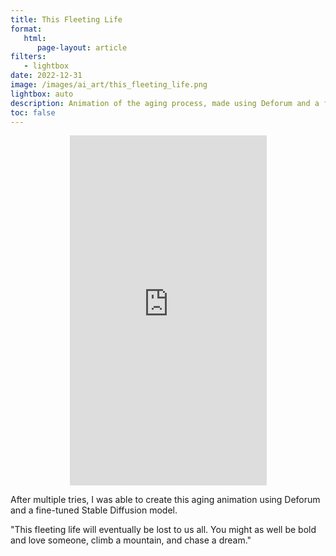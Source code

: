 ```yaml
---
title: This Fleeting Life
format:
   html:
      page-layout: article
filters:
   - lightbox
date: 2022-12-31
image: /images/ai_art/this_fleeting_life.png
lightbox: auto
description: Animation of the aging process, made using Deforum and a fine-tuned Stable Diffusion model over-trained on my face to keep the facial features as "consistent" as possible.
toc: false
---
```


<div style="display:flex; justify-content:center">
<iframe width="315" height="560"
src="https://youtube.com/embed/BNw18lG-uYY?si=Ki6Q7YaOYVWnq3vb"
title="YouTube video player" frameborder="0"
allow="accelerometer; autoplay; clipboard-write; encrypted-media;
gyroscope; picture-in-picture;
web-share"
allowfullscreen></iframe>
</div>

After multiple tries, I was able to create this aging animation using Deforum and a fine-tuned Stable Diffusion model.

"This fleeting life will eventually be lost to us all. You might as well be bold and love someone, climb a mountain, and chase a dream."
